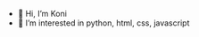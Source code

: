 - 👋 Hi, I’m Koni
- 👀 I’m interested in python, html, css, javascript
  

<!---
Koni00/Koni00 is a ✨ special ✨ repository because its `README.md` (this file) appears on your GitHub profile.
You can click the Preview link to take a look at your changes.
--->
